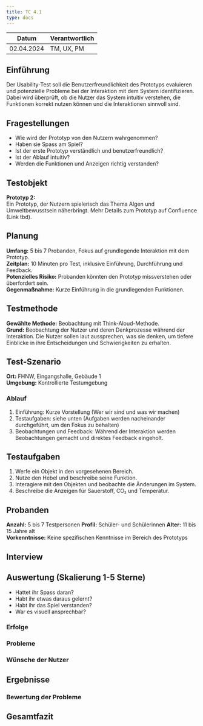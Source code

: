 ```yaml
---
title: TC 4.1
type: docs
---
```

| Datum       | Verantwortlich |
|-------------|----------------|
| 02.04.2024  | TM, UX, PM     |

## Einführung
Der Usability-Test soll die Benutzerfreundlichkeit des Prototyps evaluieren und potenzielle Probleme bei der Interaktion mit dem System identifizieren. Dabei wird überprüft, ob die Nutzer das System intuitiv verstehen, die Funktionen korrekt nutzen können und die Interaktionen sinnvoll sind.

## Fragestellungen
- Wie wird der Prototyp von den Nutzern wahrgenommen?
- Haben sie Spass am Spiel?
- Ist der erste Prototyp verständlich und benutzerfreundlich?
- Ist der Ablauf intuitiv?
- Werden die Funktionen und Anzeigen richtig verstanden?

## Testobjekt
**Prototyp 2:**  
Ein Prototyp, der Nutzern spielerisch das Thema Algen und Umweltbewusstsein näherbringt.
Mehr Details zum Prototyp auf Confluence (Link tbd).

## Planung
**Umfang:** 5 bis 7 Probanden, Fokus auf grundlegende Interaktion mit dem Prototyp.  
**Zeitplan:** 10 Minuten pro Test, inklusive Einführung, Durchführung und Feedback.  
**Potenzielles Risiko:** Probanden könnten den Prototyp missverstehen oder überfordert sein.  
**Gegenmaßnahme:** Kurze Einführung in die grundlegenden Funktionen.

## Testmethode
**Gewählte Methode:** Beobachtung mit Think-Aloud-Methode.  
**Grund:** Beobachtung der Nutzer und deren Denkprozesse während der Interaktion. Die Nutzer sollen laut aussprechen, was sie denken, um tiefere Einblicke in ihre Entscheidungen und Schwierigkeiten zu erhalten.

## Test-Szenario
**Ort:** FHNW, Eingangshalle, Gebäude 1  
**Umgebung:** Kontrollierte Testumgebung

### Ablauf
1. Einführung: Kurze Vorstellung (Wer wir sind und was wir machen)
2. Testaufgaben: siehe unten (Aufgaben werden nacheinander durchgeführt, um den Fokus zu behalten)
3. Beobachtungen und Feedback: Während der Interaktion werden Beobachtungen gemacht und direktes Feedback eingeholt.

## Testaufgaben
1. Werfe ein Objekt in den vorgesehenen Bereich.
2. Nutze den Hebel und beschreibe seine Funktion.
3. Interagiere mit den Objekten und beobachte die Änderungen im System.
4. Beschreibe die Anzeigen für Sauerstoff, CO₂ und Temperatur.

## Probanden
**Anzahl:** 5 bis 7 Testpersonen
**Profil:** Schüler- und Schülerinnen
**Alter:** 11 bis 15 Jahre alt  
**Vorkenntnisse:** Keine spezifischen Kenntnisse im Bereich des Prototyps

## Interview

## Auswertung (Skalierung 1-5 Sterne)
- Hattet ihr Spass daran?
- Habt ihr etwas daraus gelernt?
- Habt ihr das Spiel verstanden?
- War es visuell ansprechbar?

### Erfolge

### Probleme

### Wünsche der Nutzer

## Ergebnisse

### Bewertung der Probleme

## Gesamtfazit
